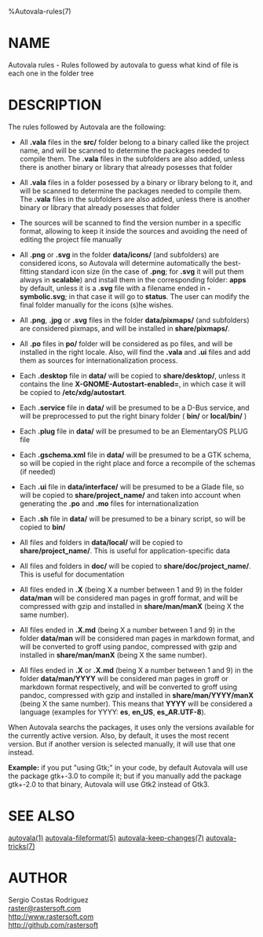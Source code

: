 %Autovala-rules(7)

# NAME

Autovala rules - Rules followed by autovala to guess what kind of file is each one in the folder tree

# DESCRIPTION

The rules followed by Autovala are the following:

* All **.vala** files in the **src/** folder belong to a binary called like the project name, and will be scanned to determine the packages needed to compile them. The **.vala** files in the subfolders are also added, unless there is another binary or library that already posesses that folder

* All **.vala** files in a folder posessed by a binary or library belong to it, and will be scanned to determine the packages needed to compile them. The **.vala** files in the subfolders are also added, unless there is another binary or library that already posesses that folder

* The sources will be scanned to find the version number in a specific format, allowing to keep it inside the sources and avoiding the need of editing the project file manually

* All **.png** or **.svg** in the folder **data/icons/** (and subfolders) are considered icons, so Autovala will determine automatically the best-fitting standard icon size (in the case of **.png**; for **.svg** it will put them always in **scalable**) and install them in the corresponding folder: **apps** by default, unless it is a **.svg** file with a filename ended in **-symbolic.svg**; in that case it will go to **status**. The user can modify the final folder manually for the icons (s)he wishes.

* All **.png**, **.jpg** or **.svg** files in the folder **data/pixmaps/** (and subfolders) are considered pixmaps, and will be installed in **share/pixmaps/**.

* All **.po** files in **po/** folder will be considered as po files, and will be installed in the right locale. Also, will find the **.vala** and **.ui** files and add them as sources for internationalization process.

* Each **.desktop** file in **data/** will be copied to **share/desktop/**, unless it contains the line **X-GNOME-Autostart-enabled=**, in which case it will be copied to **/etc/xdg/autostart**.

* Each **.service** file in **data/** will be presumed to be a D-Bus service, and will be preprocessed to put the right binary folder ( **bin/** or **local/bin/** )

* Each **.plug** file in **data/** will be presumed to be an ElementaryOS PLUG file

* Each **.gschema.xml** file in **data/** will be presumed to be a GTK schema, so will be copied in the right place and force a recompile of the schemas (if needed)

* Each **.ui** file in **data/interface/** will be presumed to be a Glade file, so will be copied to **share/project_name/** and taken into account when generating the **.po** and **.mo** files for internationalization

* Each **.sh** file in **data/** will be presumed to be a binary script, so will be copied to **bin/**

* All files and folders in **data/local/** will be copied to **share/project_name/**. This is useful for application-specific data

* All files and folders in **doc/** will be copied to **share/doc/project_name/**. This is useful for documentation

* All files ended in **.X** (being X a number between 1 and 9) in the folder **data/man** will be considered man pages in groff format, and will be compressed with gzip and installed in **share/man/manX** (being X the same number).

* All files ended in **.X.md** (being X a number between 1 and 9) in the folder **data/man** will be considered man pages in markdown format, and will be converted to groff using pandoc, compressed with gzip and installed in **share/man/manX** (being X the same number).

* All files ended in **.X** or **.X.md** (being X a number between 1 and 9) in the folder **data/man/YYYY** will be considered man pages in groff or markdown format respectively, and will be converted to groff using pandoc, compressed with gzip and installed in **share/man/YYYY/manX** (being X the same number). This means that **YYYY** will be considered a language (examples for YYYY: **es**, **en_US**, **es_AR.UTF-8**).

When Autovala searchs the packages, it uses only the versions available for the currently active version. Also, by default, it uses the most recent version. But if another version is selected manually, it will use that one instead.

**Example:** if you put "using Gtk;" in your code, by default Autovala will use the package gtk+-3.0 to compile it; but if you manually add the package gtk+-2.0 to that binary, Autovala will use Gtk2 instead of Gtk3.

# SEE ALSO

[autovala(1)](autovala.1) [autovala-fileformat(5)](autovala-fileformat.5) [autovala-keep-changes(7)](autovala-keep-changes.7) [autovala-tricks(7)](autovala-tricks.7)

# AUTHOR

Sergio Costas Rodriguez  
raster@rastersoft.com  
http://www.rastersoft.com  
http://github.com/rastersoft  
